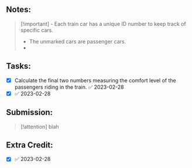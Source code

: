 ## Notes:
> [!important] - Each train car has a unique ID number to keep track of specific cars.
> - The unmarked cars are passenger cars.
> - 

## Tasks:
- [x] Calculate the final two numbers measuring the comfort level of the passengers riding in the train. ✅ 2023-02-28
- [x]  ✅ 2023-02-28

## Submission:
> [!attention] blah

## Extra Credit:
- [x]  ✅ 2023-02-28